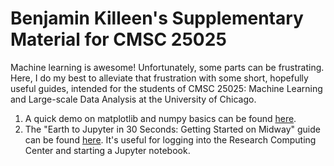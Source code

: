 # Benjamin Killeen's Supplementary Material for CMSC 25025

Machine learning is awesome! Unfortunately, some parts can be frustrating. Here,
I do my best to alleviate that frustration with some short, hopefully useful
guides, intended for the students of CMSC 25025: Machine Learning and
Large-scale Data Analysis at the University of Chicago.

1. A quick demo on matplotlib and numpy basics can be found
   [here](https://github.com/bendkill/lsda/blob/master/demos/numpy_matplotlib_basics.ipynb).
2. The "Earth to Jupyter in 30 Seconds: Getting Started on Midway" guide can be
   found
   [here](https://github.com/bendkill/lsda/blob/master/docs/rcc_guide.md). It's
   useful for logging into the Research Computing Center and starting a Jupyter notebook.
